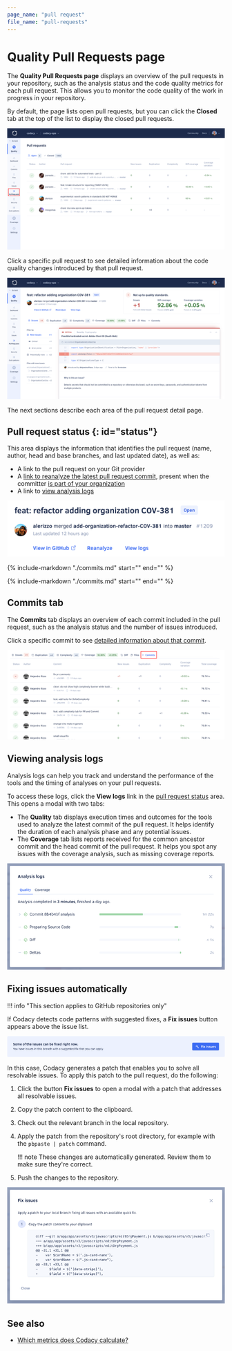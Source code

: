 ```yaml
---
page_name: "pull request"
file_name: "pull-requests"
---
```


# Quality Pull Requests page

The **Quality Pull Requests page** displays an overview of the pull requests in your repository, such as the analysis status and the code quality metrics for each pull request. This allows you to monitor the code quality of the work in progress in your repository.

By default, the page lists open pull requests, but you can click the **Closed** tab at the top of the list to display the closed pull requests.

![Pull Requests page](images/pull-requests.png)

Click a specific pull request to see detailed information about the code quality changes introduced by that pull request.

![Pull request detail](images/pull-requests-detail.png)

The next sections describe each area of the pull request detail page.

## Pull request status {: id="status"}

This area displays the information that identifies the pull request (name, author, head and base branches, and last updated date), as well as:

-   A link to the pull request on your Git provider
-   A [link to reanalyze the latest pull request commit](../faq/repositories/how-do-i-reanalyze-my-repository.md), present when the committer [is part of your organization](../organizations/managing-people.md)
-   A link to [view analysis logs](#viewing-analysis-logs)

![Pull request status](images/pull-requests-detail-status.png)

{%
    include-markdown "./commits.md"
    start="<!--quality-overview-start-->"
    end="<!--quality-overview-end-->"
%}

{%
    include-markdown "./commits.md"
    start="<!--tabs-start-->"
    end="<!--tabs-end-->"
%}

## Commits tab

The **Commits** tab displays an overview of each commit included in the pull request, such as the analysis status and the number of issues introduced.

Click a specific commit to see [detailed information about that commit](commits.md#status).

![Commits tab](images/pull-requests-tab-commits.png)

## Viewing analysis logs

Analysis logs can help you track and understand the performance of the tools and the timing of analyses on your pull requests.

To access these logs, click the **View logs** link in the [pull request status](#status) area. This opens a modal with two tabs:

-   The **Quality** tab displays execution times and outcomes for the tools used to analyze the latest commit of the pull request. It helps identify the duration of each analysis phase and any potential issues.
-   The **Coverage** tab lists reports received for the common ancestor commit and the head commit of the pull request. It helps you spot any issues with the coverage analysis, such as missing coverage reports.

![View logs modal](images/pull-requests-view-logs-modal.png)

## Fixing issues automatically

!!! info "This section applies to GitHub repositories only"

If Codacy detects code patterns with suggested fixes, a **Fix issues** button appears above the issue list.

![Fix issues button](images/issues-fix-issues-button.png)

In this case, Codacy generates a patch that enables you to solve all resolvable issues. To apply this patch to the pull request, do the following:

1.  Click the button **Fix issues** to open a modal with a patch that addresses all resolvable issues.
1.  Copy the patch content to the clipboard.
1.  Check out the relevant branch in the local repository.
1.  Apply the patch from the repository's root directory, for example with the `pbpaste | patch` command.

    !!! note
        These changes are automatically generated. Review them to make sure they're correct.

1.  Push the changes to the repository.

![Fix issues modal](images/issues-fix-issues-modal.png)

## See also

-   [Which metrics does Codacy calculate?](../faq/code-analysis/which-metrics-does-codacy-calculate.md)
